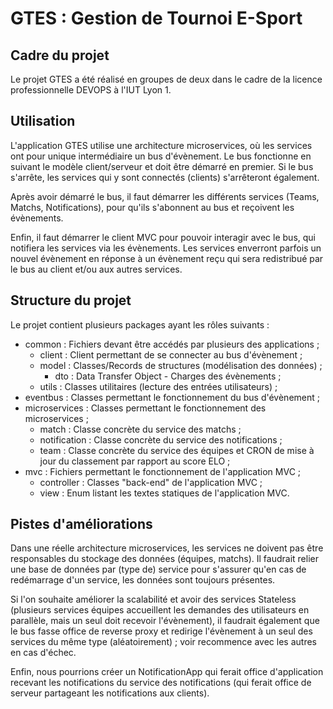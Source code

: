 # GTES : Gestion de Tournoi E-Sport

## Cadre du projet

Le projet GTES a été réalisé en groupes de deux dans le cadre de la licence professionnelle DEVOPS à l'IUT Lyon 1.

## Utilisation

L'application GTES utilise une architecture microservices, où les services ont pour unique intermédiaire un bus d'évènement.
Le bus fonctionne en suivant le modèle client/serveur et doit être démarré en premier.
Si le bus s'arrête, les services qui y sont connectés (clients) s'arrêteront également.

Après avoir démarré le bus, il faut démarrer les différents services (Teams, Matchs, Notifications), pour qu'ils s'abonnent au bus et reçoivent les évènements.

Enfin, il faut démarrer le client MVC pour pouvoir interagir avec le bus, qui notifiera les services via les évènements.
Les services enverront parfois un nouvel évènement en réponse à un évènement reçu qui sera redistribué par le bus au client et/ou aux autres services.

## Structure du projet

Le projet contient plusieurs packages ayant les rôles suivants :
- common : Fichiers devant être accédés par plusieurs des applications ;
  - client : Client permettant de se connecter au bus d'évènement ;
  - model : Classes/Records de structures (modélisation des données) ;
    - dto : Data Transfer Object - Charges des évènements ;
  - utils : Classes utilitaires (lecture des entrées utilisateurs) ;
- eventbus : Classes permettant le fonctionnement du bus d'évènement ;
- microservices : Classes permettant le fonctionnement des microservices ;
  - match : Classe concrète du service des matchs ;
  - notification : Classe concrète du service des notifications ;
  - team : Classe concrète du service des équipes et CRON de mise à jour du classement par rapport au score ELO ;
- mvc : Fichiers permettant le fonctionnement de l'application MVC ;
  - controller : Classes "back-end" de l'application MVC ;
  - view : Enum listant les textes statiques de l'application MVC.

## Pistes d'améliorations

Dans une réelle architecture microservices, les services ne doivent pas être responsables du stockage des données (équipes, matchs).
Il faudrait relier une base de données par (type de) service pour s'assurer qu'en cas de redémarrage d'un service, les données sont toujours présentes.

Si l'on souhaite améliorer la scalabilité et avoir des services Stateless (plusieurs services équipes accueillent les demandes des utilisateurs en parallèle, mais un seul doit recevoir l'évènement), il faudrait également que le bus fasse office de reverse proxy et redirige l'évènement à un seul des services du même type (aléatoirement) ; voir recommence avec les autres en cas d'échec.

Enfin, nous pourrions créer un NotificationApp qui ferait office d'application recevant les notifications du service des notifications (qui ferait office de serveur partageant les notifications aux clients).
